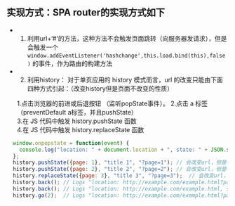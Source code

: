 ## 实现方式：SPA router的实现方式如下
- 1. 利用url+‘#’的方法，这种方法不会触发页面跳转（向服务器发请求），但是会触发一个`window.addEventListener('hashchange',this.load.bind(this),false)`
  的事件，作为路由的构建方法
  
  

- 2. 利用history：
  对于单页应用的 history 模式而言，url 的改变只能由下面四种方式引起：（改变history但是页面不改变的性质）

  1.点击浏览器的前进或后退按钮 （监听popState事件）。
  2.点击 a 标签（preventDefault a标签，并且pushState）   
  3.在 JS 代码中触发 history.pushState 函数  
  4.在 JS 代码中触发 history.replaceState 函数  


```js
  window.onpopstate = function(event) {
    console.log("location: " + document.location + ", state: " + JSON.stringify(event.state));
  };
  history.pushState({page: 1}, "title 1", "?page=1"); // 会改变url，但是不会触发事件
  history.pushState({page: 2}, "title 2", "?page=2"); // 会改变url，但是不会触发事件
  history.replaceState({page: 3}, "title 3", "?page=3");  // 会改变url，但是不会触发事件，replace history堆栈最上面的元素
  history.back(); // Logs "location: http://example.com/example.html?page=1, state: {"page":1}" //后退到page1
  history.back(); // Logs "location: http://example.com/example.html, state: null" //后退最开始
  history.go(2);  // Logs "location: http://example.com/example.html?page=3, state: {"page":3}" // 回到page3
```
